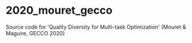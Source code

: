 # 2020_mouret_gecco
Source code for 'Quality Diversity for Multi-task Optimization' (Mouret &amp; Maguire, GECCO 2020)
